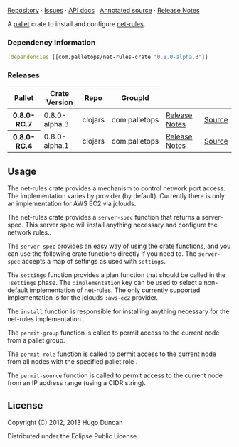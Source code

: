 [Repository](https://github.com/pallet/net-rules-crate) &#xb7;
[Issues](https://github.com/pallet/net-rules-crate/issues) &#xb7;
[API docs](http://palletops.com/net-rules-crate/0.8/api) &#xb7;
[Annotated source](http://palletops.com/net-rules-crate/0.8/annotated/uberdoc.html) &#xb7;
[Release Notes](https://github.com/pallet/net-rules-crate/blob/develop/ReleaseNotes.md)

A [pallet](http://palletops.com/) crate to install and configure
 [net-rules](http://nodejs.org).

### Dependency Information

```clj
:dependencies [[com.palletops/net-rules-crate "0.8.0-alpha.3"]]
```

### Releases

<table>
<thead>
  <tr><th>Pallet</th><th>Crate Version</th><th>Repo</th><th>GroupId</th></tr>
</thead>
<tbody>
  <tr>
    <th>0.8.0-RC.7</th>
    <td>0.8.0-alpha.3</td>
    <td>clojars</td>
    <td>com.palletops</td>
    <td><a href='https://github.com/pallet/net-rules-crate/blob/0.8.0-alpha.3/ReleaseNotes.md'>Release Notes</a></td>
    <td><a href='https://github.com/pallet/net-rules-crate/blob/0.8.0-alpha.3/'>Source</a></td>
  </tr>
  <tr>
    <th>0.8.0-RC.4</th>
    <td>0.8.0-alpha.1</td>
    <td>clojars</td>
    <td>com.palletops</td>
    <td><a href='https://github.com/pallet/net-rules-crate/blob/0.8.0-alpha.1/ReleaseNotes.md'>Release Notes</a></td>
    <td><a href='https://github.com/pallet/net-rules-crate/blob/0.8.0-alpha.1/'>Source</a></td>
  </tr>
</tbody>
</table>

## Usage

The net-rules crate provides a mechanism to control network port
access.  The implementation varies by provider (by default).
Currently there is only an implementation for AWS EC2 via jclouds.

The net-rules crate provides a `server-spec` function that returns a
server-spec. This server spec will install anything necessary and
configure the network rules..

The `server-spec` provides an easy way of using the crate functions,
and you can use the following crate functions directly if you need to.
The `server-spec` accepts a map of settings as used with `settings`.

The `settings` function provides a plan function that should be called
in the `:settings` phase.  The `:implementation` key can be used to
select a non-default implementation of net-rules.  The only currently
supported implementation is for the jclouds `:aws-ec2` provider.

The `install` function is responsible for installing anything
necessary for the net-rules implementation..

The `permit-group` function is called to permit access to the current
node from a pallet group.

The `permit-role` function is called to permit access to the current
node from all nodes with the specified pallet role .

The `permit-source` function is called to permit access to the current
node from an IP address range (using a CIDR string).

## License

Copyright (C) 2012, 2013 Hugo Duncan

Distributed under the Eclipse Public License.
